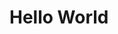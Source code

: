 # Hello World
<!-- Check out sample styles/default.m.md -->
<!-- Get a full description of format in https://github.com/hailiang-wang/mark-markdown-up -->